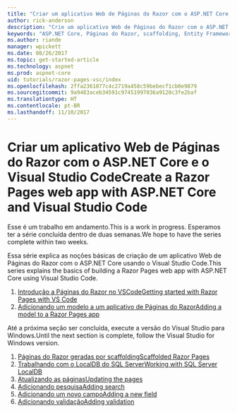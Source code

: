 ```yaml
---
title: "Criar um aplicativo Web de Páginas do Razor com o ASP.NET Core e o Visual Studio Code"
author: rick-anderson
description: "Crie um aplicativo Web de Páginas do Razor com o ASP.NET Core e o EF Core."
keywords: "ASP.NET Core, Páginas do Razor, scaffolding, Entity Framework Core, EF, EF Core, banco de dados, Code, Visual Studio Code"
ms.author: riande
manager: wpickett
ms.date: 08/26/2017
ms.topic: get-started-article
ms.technology: aspnet
ms.prod: aspnet-core
uid: tutorials/razor-pages-vsc/index
ms.openlocfilehash: 2ffa2361077c4c2719a458c59bebecf1cb0e9879
ms.sourcegitcommit: 9a9483aceb34591c97451997036a9120c3fe2baf
ms.translationtype: HT
ms.contentlocale: pt-BR
ms.lasthandoff: 11/10/2017
---
```

# <a name="create-a-razor-pages-web-app-with-aspnet-core-and-visual-studio-code"></a><span data-ttu-id="29032-104">Criar um aplicativo Web de Páginas do Razor com o ASP.NET Core e o Visual Studio Code</span><span class="sxs-lookup"><span data-stu-id="29032-104">Create a Razor Pages web app with ASP.NET Core and Visual Studio Code</span></span>

<span data-ttu-id="29032-105">Esse é um trabalho em andamento.</span><span class="sxs-lookup"><span data-stu-id="29032-105">This is a work in progress.</span></span> <span data-ttu-id="29032-106">Esperamos ter a série concluída dentro de duas semanas.</span><span class="sxs-lookup"><span data-stu-id="29032-106">We hope to have the series complete within two weeks.</span></span>

<span data-ttu-id="29032-107">Essa série explica as noções básicas de criação de um aplicativo Web de Páginas do Razor com o ASP.NET Core usando o Visual Studio Code.</span><span class="sxs-lookup"><span data-stu-id="29032-107">This series explains the basics of building a Razor Pages web app with ASP.NET Core using Visual Studio Code.</span></span>

1. [<span data-ttu-id="29032-108">Introdução a Páginas do Razor no VSCode</span><span class="sxs-lookup"><span data-stu-id="29032-108">Getting started with Razor Pages with VS Code</span></span>](xref:tutorials/razor-pages-vsc/razor-pages-start)
1. [<span data-ttu-id="29032-109">Adicionando um modelo a um aplicativo de Páginas do Razor</span><span class="sxs-lookup"><span data-stu-id="29032-109">Adding a model to a Razor Pages app</span></span>](xref:tutorials/razor-pages-vsc/model)

<span data-ttu-id="29032-110">Até a próxima seção ser concluída, execute a versão do Visual Studio para Windows.</span><span class="sxs-lookup"><span data-stu-id="29032-110">Until the next section is complete, follow the Visual Studio for Windows version.</span></span>


1. [<span data-ttu-id="29032-111">Páginas do Razor geradas por scaffolding</span><span class="sxs-lookup"><span data-stu-id="29032-111">Scaffolded Razor Pages</span></span>](xref:tutorials/razor-pages/page)
1. [<span data-ttu-id="29032-112">Trabalhando com o LocalDB do SQL Server</span><span class="sxs-lookup"><span data-stu-id="29032-112">Working with SQL Server LocalDB</span></span>](xref:tutorials/razor-pages/sql)
1. [<span data-ttu-id="29032-113">Atualizando as páginas</span><span class="sxs-lookup"><span data-stu-id="29032-113">Updating the pages</span></span>](xref:tutorials/razor-pages/da1)
1. [<span data-ttu-id="29032-114">Adicionando pesquisa</span><span class="sxs-lookup"><span data-stu-id="29032-114">Adding search</span></span>](xref:tutorials/razor-pages/search)
1. [<span data-ttu-id="29032-115">Adicionando um novo campo</span><span class="sxs-lookup"><span data-stu-id="29032-115">Adding a new field</span></span>](xref:tutorials/razor-pages/new-field)
1. [<span data-ttu-id="29032-116">Adicionando validação</span><span class="sxs-lookup"><span data-stu-id="29032-116">Adding validation</span></span>](xref:tutorials/razor-pages/validation)
